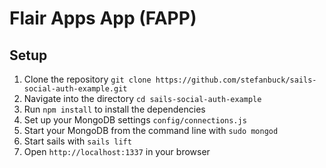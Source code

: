 # Flair Apps App (FAPP)

## Setup

1. Clone the repository `git clone https://github.com/stefanbuck/sails-social-auth-example.git`
1. Navigate into the directory `cd sails-social-auth-example`
1. Run `npm install`  to install the dependencies
1. Set up your MongoDB settings `config/connections.js`
1. Start your MongoDB from the command line with `sudo mongod`
1. Start sails with `sails lift`
1. Open `http://localhost:1337` in your browser
